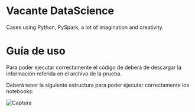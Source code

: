 # Vacante DataScience
Cases using Python, PySpark, a lot of imagination and creativity.

# Guía de uso

Para poder ejecutar correctamente el código de deberá de descargar la información referida en el archivo de la prueba.

Deberá tener la siguiente estructura para poder ejecutar correctamente los notebooks:

![Captura](https://user-images.githubusercontent.com/56488274/93558189-7a1b7900-f942-11ea-8d44-15f7b44b003b.PNG)

